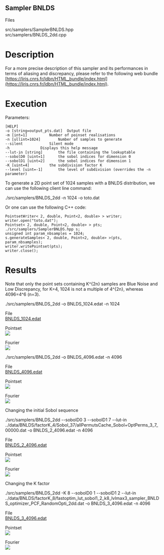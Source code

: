 Sampler BNLDS
-------------

Files

src/samplers/SamplerBNLDS.hpp  
src/samplers/BNLDS_2dd.cpp

Description
===========

  
For a more precise description of this sampler and its performances in terms of aliasing and discrepancy, please refer to the following web bundle [https://liris.cnrs.fr/ldbn/HTML_bundle/index.html](https://liris.cnrs.fr/ldbn/HTML_bundle/index.html).

Execution
=========

Parameters:  

	[HELP]
	-o [string=output_pts.dat]	Output file
	-m [int=1]			Number of poinset realisations
	-n [ullint=1024]		Number of samples to generate
	--silent 			Silent mode
	-h 				Displays this help message
	--lut-in [string]		the file containing the lookuptable
	--sobolD0 [uint=1]		the sobol indices for dimension 0
	--sobolD1 [uint=2]		the sobol indices for dimension 1
	-K [uint=4]			the subdivision factor K
	--level [uint=-1]		the level of subdivision (overrides the -n parameter)
			

To generate a 2D point set of 1024 samples with a BNLDS distribution, we can use the following client line command:

 ./src/samplers/BNLDS_2dd -n 1024 -o toto.dat 

Or one can use the following C++ code:

    
    PointsetWriter< 2, double, Point<2, double> > writer;
    writer.open("toto.dat");
    Pointset< 2, double, Point<2, double> > pts;
    ./src/samplers/SamplerBNLDS.hpp s;
    unsigned int param_nbsamples = 1024;
    s.generateSamples< 2, double, Point<2, double> >(pts, param_nbsamples);
    writer.writePointset(pts);
    writer.close();
    			

Results
=======

Note that only the point sets containing K^{2n} samples are Blue Noise and Low Discrepancy, for K=4, 1024 is not a multiple of 4^{2n}, whereas 4096=4^6 (n=3).

 ./src/samplers/BNLDS_2dd -o BNLDS_1024.edat -n 1024 

File  
[BNLDS_1024.edat](data/BNLDS/BNLDS_1024.edat)

Pointset  
[![](data/BNLDS/BNLDS_1024.png)](data/BNLDS/BNLDS_1024.png)

Fourier  
[![](data/BNLDS/BNLDS_1024_fourier.png)](data/BNLDS/BNLDS_1024_fourier.png)

 ./src/samplers/BNLDS_2dd -o BNLDS_4096.edat -n 4096 

File  
[BNLDS_4096.edat](data/BNLDS/BNLDS_4096.edat)

Pointset  
[![](data/BNLDS/BNLDS_4096.png)](data/BNLDS/BNLDS_4096.png)

Fourier  
[![](data/BNLDS/BNLDS_4096_fourier.png)](data/BNLDS/BNLDS_4096_fourier.png)

Changing the initial Sobol sequence

 ./src/samplers/BNLDS_2dd --sobolD0 3 --sobolD1 7 
--lut-in ../data/BNLDS/factorK_4/Sobol_37/allPermutsCache_Sobol+OptPerms_3_7_00000.dat 
-o BNLDS_2_4096.edat -n 4096 

File  
[BNLDS_2_4096.edat](data/BNLDS_2/BNLDS_2_4096.edat)

Pointset  
[![](data/BNLDS_2/BNLDS_2_4096.png)](data/BNLDS_2/BNLDS_2_4096.png)

Fourier  
[![](data/BNLDS_2/BNLDS_2_4096_fourier.png)](data/BNLDS_2/BNLDS_2_4096_fourier.png)

Changing the K factor

 ./src/samplers/BNLDS_2dd -K 8 --sobolD0 1 --sobolD1 2 
--lut-in ../data/BNLDS/factorK_8/fastoptim_lut_sobol1_2_k8_lvlmax3_sampler_BNLDS_optimizer_PCF_RandomOpti_2dd.dat 
-o BNLDS_3_4096.edat -n 4096 

File  
[BNLDS_3_4096.edat](data/BNLDS_3/BNLDS_3_4096.edat)

Pointset  
[![](data/BNLDS_3/BNLDS_3_4096.png)](data/BNLDS_3/BNLDS_3_4096.png)

Fourier  
[![](data/BNLDS_3/BNLDS_3_4096_fourier.png)](data/BNLDS_3/BNLDS_3_4096_fourier.png)
